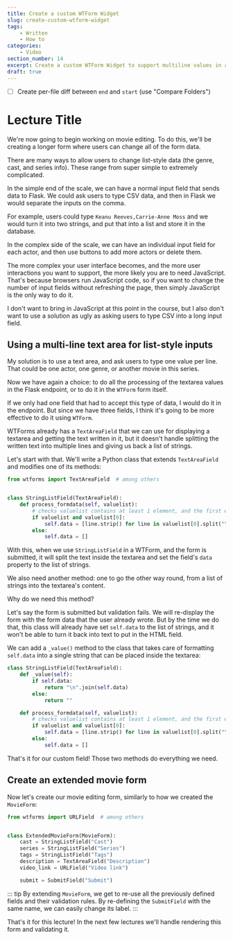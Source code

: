 ```yaml
---
title: Create a custom WTForm Widget
slug: create-custom-wtform-widget
tags:
    - Written
    - How to
categories:
    - Video
section_number: 14
excerpt: Create a custom WTForm Widget to support multiline values in a textarea.
draft: true
---
```


- [ ] Create per-file diff between `end` and `start` (use "Compare Folders")


# Lecture Title

We're now going to begin working on movie editing. To do this, we'll be creating a longer form where users can change all of the form data.

There are many ways to allow users to change list-style data (the genre, cast, and series info). These range from super simple to extremely complicated.

In the simple end of the scale, we can have a normal input field that sends data to Flask. We could ask users to type CSV data, and then in Flask we would separate the inputs on the comma.

For example, users could type `Keanu Reeves,Carrie-Anne Moss` and we would turn it into two strings, and put that into a list and store it in the database.

In the complex side of the scale, we can have an individual input field for each actor, and then use buttons to add more actors or delete them.

The more complex your user interface becomes, and the more user interactions you want to support, the more likely you are to need JavaScript. That's because browsers run JavaScript code, so if you want to change the number of input fields without refreshing the page, then simply JavaScript is the only way to do it.

I don't want to bring in JavaScript at this point in the course, but I also don't want to use a solution as ugly as asking users to type CSV into a long input field.

## Using a multi-line text area for list-style inputs

My solution is to use a text area, and ask users to type one value per line. That could be one actor, one genre, or another movie in this series.

Now we have again a choice: to do all the processing of the textarea values in the Flask endpoint, or to do it in the `WTForm` form itself.

If we only had one field that had to accept this type of data, I would do it in the endpoint. But since we have three fields, I think it's going to be more effective to do it using `WTForm`.

WTForms already has a `TextAreaField` that we can use for displaying a textarea and getting the text written in it, but it doesn't handle splitting the written text into multiple lines and giving us back a list of strings.

Let's start with that. We'll write a Python class that extends `TextAreaField` and modifies one of its methods:

```py
from wtforms import TextAreaField  # among others


class StringListField(TextAreaField):
    def process_formdata(self, valuelist):
        # checks valuelist contains at least 1 element, and the first element isn't falsy (i.e. empty string)
        if valuelist and valuelist[0]:
            self.data = [line.strip() for line in valuelist[0].split("\n")]
        else:
            self.data = []
```

With this, when we use `StringListField` in a WTForm, and the form is submitted, it will split the text inside the textarea and set the field's `data` property to the list of strings.

We also need another method: one to go the other way round, from a list of strings into the textarea's content.

Why do we need this method?

Let's say the form is submitted but validation fails. We will re-display the form with the form data that the user already wrote. But by the time we do that, this class will already have set `self.data` to the list of strings, and it won't be able to turn it back into text to put in the HTML field.

We can add a `_value()` method to the class that takes care of formatting `self.data` into a single string that can be placed inside the textarea:

```py
class StringListField(TextAreaField):
    def _value(self):
        if self.data:
            return "\n".join(self.data)
        else:
            return ""

    def process_formdata(self, valuelist):
        # checks valuelist contains at least 1 element, and the first element isn't falsy (i.e. empty string)
        if valuelist and valuelist[0]:
            self.data = [line.strip() for line in valuelist[0].split("\n")]
        else:
            self.data = []
```

That's it for our custom field! Those two methods do everything we need.

## Create an extended movie form

Now let's create our movie editing form, similarly to how we created the `MovieForm`:

```py
from wtforms import URLField  # among others


class ExtendedMovieForm(MovieForm):
    cast = StringListField("Cast")
    series = StringListField("Series")
    tags = StringListField("Tags")
    description = TextAreaField("Description")
    video_link = URLField("Video link")

    submit = SubmitField("Submit")
```

::: tip
By extending `MovieForm`, we get to re-use all the previously defined fields and their validation rules. By re-defining the `SubmitField` with the same name, we can easily change its label.
:::

That's it for this lecture! In the next few lectures we'll handle rendering this form and validating it.
